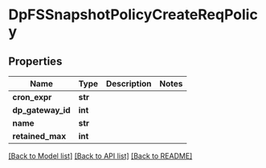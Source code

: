 # DpFSSnapshotPolicyCreateReqPolicy

## Properties
Name | Type | Description | Notes
------------ | ------------- | ------------- | -------------
**cron_expr** | **str** |  | 
**dp_gateway_id** | **int** |  | 
**name** | **str** |  | 
**retained_max** | **int** |  | 

[[Back to Model list]](../README.md#documentation-for-models) [[Back to API list]](../README.md#documentation-for-api-endpoints) [[Back to README]](../README.md)


